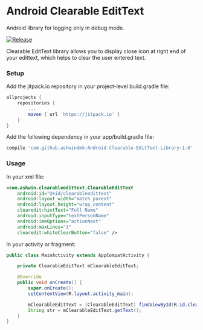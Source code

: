 # Android Clearable EditText
Android library for logging only in debug mode.

[![Release](https://jitpack.io/v/jitpack/maven-simple.svg)](https://jitpack.io/#ashwindmk/Android-Clearable-EditText-Library)

Clearable EditText library allows you to display close icon at right end of your edittext, which helps to clear the user entered text.

### Setup

Add the jitpack.io repository in your project-level build.gradle file:
```gradle
allprojects {
    repositories {
        ...
        maven { url 'https://jitpack.io' }
    }
}
```

Add the following dependency in your app/build.gradle file:
```gradle
compile 'com.github.ashwindmk:Android-Clearable-EditText-Library:1.0'
```

### Usage

In your xml file:
```xml
<com.ashwin.clearableedittext.ClearableEditText
    android:id="@+id/clearableedittext"
    android:layout_width="match_parent"
    android:layout_height="wrap_content"
    clearedit:hintText="Full Name"
    android:inputType="textPersonName"
    android:imeOptions="actionNext"
    android:maxLines="1"
    clearedit:whiteClearButton="false" />
```

In your activity or fragment:
```java
public class MainActivity extends AppCompatActivity {

    private ClearableEditText mClearableEditText;

    @Override
    public void onCreate() {
        super.onCreate();
        setContentView(R.layout.activity_main);

        mClearableEditText = (ClearableEditText) findViewById(R.id.clearableedittext);
        String str = mClearableEditText.getText();
    }
}
```
